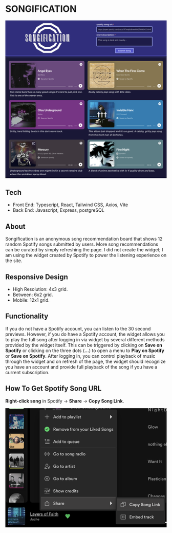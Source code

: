 # SONGIFICATION
<img src="./client/public/preview.png" alt="drawing" width="600"/>

## Tech

- Front End: Typescript, React, Tailwind CSS, Axios, Vite
- Back End: Javascript, Express, postgreSQL

## About

Songification is an anonymous song recommendation board that shows 12 random Spotify songs submitted by users. More song recommendations can be curated by simply refreshing the page. I did not create the widget; I am using the widget created by Spotify to power the listening experience on the site.

## Responsive Design

- High Resolution: 4x3 grid.
- Between: 6x2 grid.
- Mobile: 12x1 grid.

## Functionality

If you do not have a Spotify account, you can listen to the 30 second previews. However, if you do have a Spotify account, the widget allows you to play the full song after logging in via widget by several different methods provided by the widget itself. This can be triggered by clicking on **Save on Spotify** or clicking on the three dots (**...**) to open a menu to **Play on Spotify** or **Save on Spotify**. After logging in, you can control playback of music through the widget and on refresh of the page, the widget should recognize you have an account and provide full playback of the song if you have a current subscription.

## How To Get Spotify Song URL

**Right-click song** in Spotify -> **Share** -> **Copy Song Link**.

<img src="./client/public/howto.png" alt="drawing" width="600"/>
